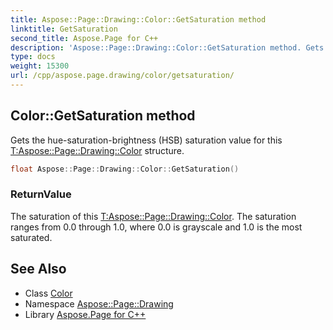 ```yaml
---
title: Aspose::Page::Drawing::Color::GetSaturation method
linktitle: GetSaturation
second_title: Aspose.Page for C++
description: 'Aspose::Page::Drawing::Color::GetSaturation method. Gets the hue-saturation-brightness (HSB) saturation value for this T:Aspose::Page::Drawing::Color structure in C++.'
type: docs
weight: 15300
url: /cpp/aspose.page.drawing/color/getsaturation/
---
```

## Color::GetSaturation method


Gets the hue-saturation-brightness (HSB) saturation value for this [T:Aspose::Page::Drawing::Color](../) structure.

```cpp
float Aspose::Page::Drawing::Color::GetSaturation()
```


### ReturnValue

The saturation of this [T:Aspose::Page::Drawing::Color](../). The saturation ranges from 0.0 through 1.0, where 0.0 is grayscale and 1.0 is the most saturated.

## See Also

* Class [Color](../)
* Namespace [Aspose::Page::Drawing](../../)
* Library [Aspose.Page for C++](../../../)
